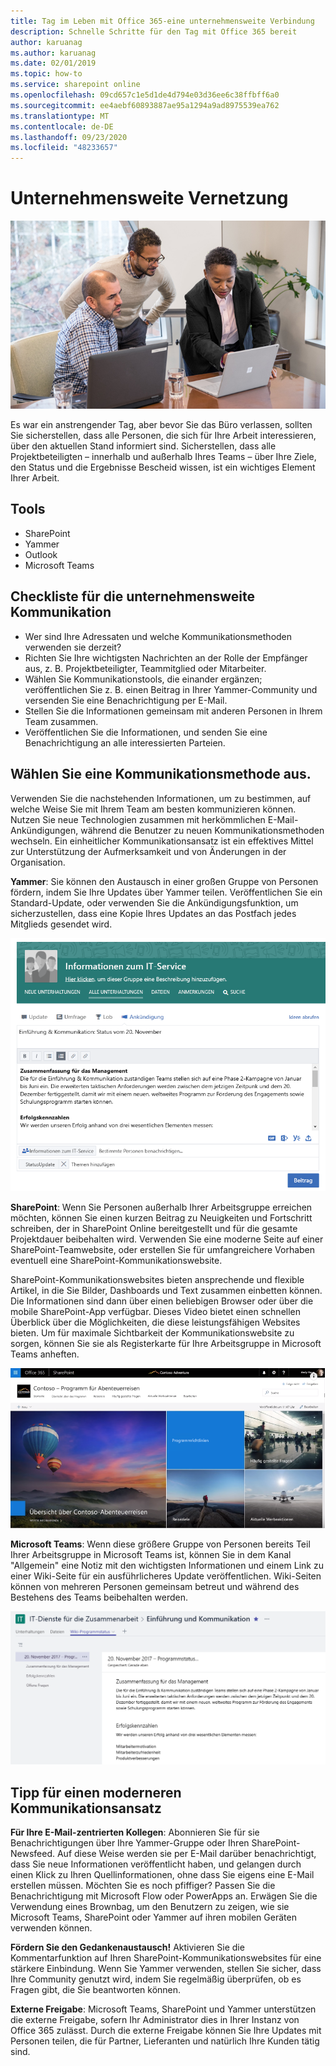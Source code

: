 ```yaml
---
title: Tag im Leben mit Office 365-eine unternehmensweite Verbindung
description: Schnelle Schritte für den Tag mit Office 365 bereit
author: karuanag
ms.author: karuanag
ms.date: 02/01/2019
ms.topic: how-to
ms.service: sharepoint online
ms.openlocfilehash: 09cd657c1e5d1de4d794e03d36ee6c38ffbff6a0
ms.sourcegitcommit: ee4aebf60893887ae95a1294a9ad8975539ea762
ms.translationtype: MT
ms.contentlocale: de-DE
ms.lasthandoff: 09/23/2020
ms.locfileid: "48233657"
---
```

# <a name="connecting-across-the-company"></a>Unternehmensweite Vernetzung

![Vernetzung (Bild)](media/ditl_crosscompany.png)

Es war ein anstrengender Tag, aber bevor Sie das Büro verlassen, sollten Sie sicherstellen, dass alle Personen, die sich für Ihre Arbeit interessieren, über den aktuellen Stand informiert sind. Sicherstellen, dass alle Projektbeteiligten – innerhalb und außerhalb Ihres Teams – über Ihre Ziele, den Status und die Ergebnisse Bescheid wissen, ist ein wichtiges Element Ihrer Arbeit.  

## <a name="tools"></a>Tools
- SharePoint
- Yammer
- Outlook
- Microsoft Teams 

## <a name="checklist-for-communicating-across-the-company"></a>Checkliste für die unternehmensweite Kommunikation
- Wer sind Ihre Adressaten und welche Kommunikationsmethoden verwenden sie derzeit?
- Richten Sie Ihre wichtigsten Nachrichten an der Rolle der Empfänger aus, z. B. Projektbeteiligter, Teammitglied oder Mitarbeiter.
- Wählen Sie Kommunikationstools, die einander ergänzen; veröffentlichen Sie z. B. einen Beitrag in Ihrer Yammer-Community und versenden Sie eine Benachrichtigung per E-Mail. 
- Stellen Sie die Informationen gemeinsam mit anderen Personen in Ihrem Team zusammen.
- Veröffentlichen Sie die Informationen, und senden Sie eine Benachrichtigung an alle interessierten Parteien. 
 
## <a name="select-your-communication-method"></a>Wählen Sie eine Kommunikationsmethode aus.
Verwenden Sie die nachstehenden Informationen, um zu bestimmen, auf welche Weise Sie mit Ihrem Team am besten kommunizieren können. Nutzen Sie neue Technologien zusammen mit herkömmlichen E-Mail-Ankündigungen, während die Benutzer zu neuen Kommunikationsmethoden wechseln. Ein einheitlicher Kommunikationsansatz ist ein effektives Mittel zur Unterstützung der Aufmerksamkeit und von Änderungen in der Organisation. 

**Yammer**: Sie können den Austausch in einer großen Gruppe von Personen fördern, indem Sie Ihre Updates über Yammer teilen. Veröffentlichen Sie ein Standard-Update, oder verwenden Sie die Ankündigungsfunktion, um sicherzustellen, dass eine Kopie Ihres Updates an das Postfach jedes Mitglieds gesendet wird. 

![Beiträge in sozialen Netzwerken](media/ditl_IT-Service-News.png)

**SharePoint**: Wenn Sie Personen außerhalb Ihrer Arbeitsgruppe erreichen möchten, können Sie einen kurzen Beitrag zu Neuigkeiten und Fortschritt schreiben, der in SharePoint Online bereitgestellt und für die gesamte Projektdauer beibehalten wird. Verwenden Sie eine moderne Seite auf einer SharePoint-Teamwebsite, oder erstellen Sie für umfangreichere Vorhaben eventuell eine SharePoint-Kommunikationswebsite. 

SharePoint-Kommunikationswebsites bieten ansprechende und flexible Artikel, in die Sie Bilder, Dashboards und Text zusammen einbetten können. Die Informationen sind dann über einen beliebigen Browser oder über die mobile SharePoint-App verfügbar. Dieses Video bietet einen schnellen Überblick über die Möglichkeiten, die diese leistungsfähigen Websites bieten. Um für maximale Sichtbarkeit der Kommunikationswebsite zu sorgen, können Sie sie als Registerkarte für Ihre Arbeitsgruppe in Microsoft Teams anheften.

![Beispiel einer Kommunikationswebsite in SharePoint Online](media/ditl_Comm-Site.png)

**Microsoft Teams**: Wenn diese größere Gruppe von Personen bereits Teil Ihrer Arbeitsgruppe in Microsoft Teams ist, können Sie in dem Kanal "Allgemein" eine Notiz mit den wichtigsten Informationen und einem Link zu einer Wiki-Seite für ein ausführlicheres Update veröffentlichen.  Wiki-Seiten können von mehreren Personen gemeinsam betreut und während des Bestehens des Teams beibehalten werden. 

![Screenshot einer Wiki-Seite in Microsoft Teams](media/ditl_Teams-Wiki.png)

## <a name="tip-to-modernize-your-communication"></a>Tipp für einen moderneren Kommunikationsansatz

**Für Ihre E-Mail-zentrierten Kollegen**: Abonnieren Sie für sie Benachrichtigungen über Ihre Yammer-Gruppe oder Ihren SharePoint-Newsfeed.  Auf diese Weise werden sie per E-Mail darüber benachrichtigt, dass Sie neue Informationen veröffentlicht haben, und gelangen durch einen Klick zu Ihren Quellinformationen, ohne dass Sie eigens eine E-Mail erstellen müssen.  Möchten Sie es noch pfiffiger?  Passen Sie die Benachrichtigung mit Microsoft Flow oder PowerApps an. Erwägen Sie die Verwendung eines Brownbag, um den Benutzern zu zeigen, wie sie Microsoft Teams, SharePoint oder Yammer auf ihren mobilen Geräten verwenden können. 

**Fördern Sie den Gedankenaustausch!** Aktivieren Sie die Kommentarfunktion auf Ihren SharePoint-Kommunikationswebsites für eine stärkere Einbindung.  Wenn Sie Yammer verwenden, stellen Sie sicher, dass Ihre Community genutzt wird, indem Sie regelmäßig überprüfen, ob es Fragen gibt, die Sie beantworten können. 

**Externe Freigabe**: Microsoft Teams, SharePoint und Yammer unterstützen die externe Freigabe, sofern Ihr Administrator dies in Ihrer Instanz von Office 365 zulässt.  Durch die externe Freigabe können Sie Ihre Updates mit Personen teilen, die für Partner, Lieferanten und natürlich Ihre Kunden tätig sind.